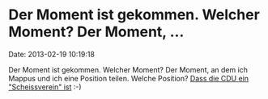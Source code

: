 Der Moment ist gekommen. Welcher Moment? Der Moment, \...
=========================================================

Date: 2013-02-19 10:19:18

Der Moment ist gekommen. Welcher Moment? Der Moment, an dem ich Mappus
und ich eine Position teilen. Welche Position? [Dass die CDU ein
\"Scheissverein\"
ist](http://www.zeit.de/politik/deutschland/2013-02/cdu-baden-wuerttemberg-mappus-parteiaustritt)
:-)
